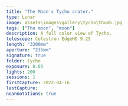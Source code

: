 ```yaml
---
title: "The Moon's Tycho crater."
type: Lunar
image: assets\images\gallery\tycho\thumb.jpg
tags: ["The moon", "moon"]
description: A full color view of Tycho.
telescope: Celestron EdgeHD 9.25
length: "3200mm"
aperture: "235mm"
signature: true
folder: tycho
exposure: 0.03
lights: 200
sessions: 1
firstCapture: 2022-04-16
lastCapture:
noannotations: true
---
```

